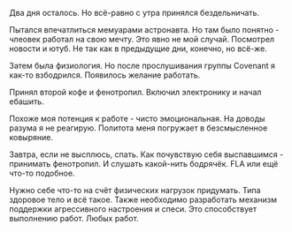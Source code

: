 Два дня осталось. Но всё-равно с утра принялся бездельничать.

Пытался впечатлиться мемуарами астронавта. Но там было понятно - члеовек работал на свою мечту. Это явно не мой случай.
Посмотрел новости и ютуб. Не так как в предыдущие дни, конечно, но всё-же.

Затем была физиология.
Но после прослушивания группы Covenant я как-то взбодрился. Появилось желание работать.

Принял второй кофе и фенотропил. Включил электронику и начал ебашить.

Похоже моя потенция к работе - чисто эмоциональная. На доводы разума я не реагирую.
Политота меня погружает в безсмысленное ковыряние.

Завтра, если не высплюсь, спать. Как почувствую себя выспавшимся - принимать фенотропил.
И слушать какой-нить бодрячёк. FLA или ещё что-то подобное.

Нужно себе что-то на счёт физических нагрузок придумать. Типа здоровое тело и всё такое.
Также необходимо разработать механизм поддержки агрессивного настроения и спеси. Это способствует выполнению работ. Любых работ.